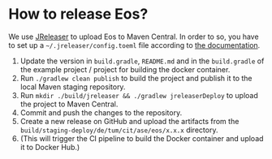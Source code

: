 # How to release Eos?


We use [JReleaser](https://jreleaser.org/) to upload Eos to Maven Central. In order to so, you have to set up a `~/.jreleaser/config.toeml` file according to [the documentation](https://jreleaser.org/guide/latest/examples/maven/maven-central.html#_gradle).

1. Update the version in `build.gradle`, `README.md` and in the `build.gradle` of the example project / project for building the docker container.
2. Run `./gradlew clean publish` to build the project and publish it to the local Maven staging repository.
3. Run `mkdir ./build/jreleaser && ./gradlew jreleaserDeploy` to upload the project to Maven Central.
4. Commit and push the changes to the repository.
5. Create a new release on GitHub and upload the artifacts from the `build/staging-deploy/de/tum/cit/ase/eos/x.x.x` directory.
6. (This will trigger the CI pipeline to build the Docker container and upload it to Docker Hub.)
